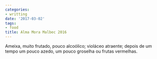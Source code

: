 ```yaml
---
categories:
- writting
date: '2017-03-02'
tags:
- food
title: Alma Mora Malbec 2016
---
```


Ameixa, muito frutado, pouco alcoólico; violáceo atraente; depois de um tempo um pouco azedo, um pouco groselha ou frutas vermelhas.

